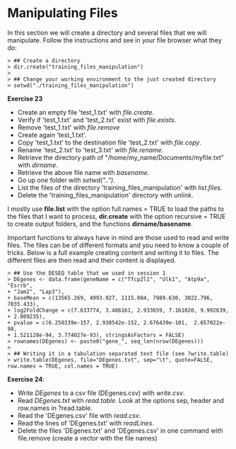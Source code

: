 # Manipulating Files

In this section we will create a directory and several files that we will manipulate. Follow the instructions and see in your file browser what they do:


```
> ## Create a directory
> dir.create("training_files_manipulation")
>
> ## Change your working environment to the just created directory
> setwd("./training_files_manipulation")
```

**Exercise 23**

  + Create an empty file 'test_1.txt' with *file.create*.
  + Verify if 'test_1.txt' and 'test_2.txt' exist with *file.exists*.
  + Remove 'test_1.txt' with *file.remove*
  + Create again 'test_1.txt'.
  + Copy 'test_1.txt' to the destination file 'test_2.txt' with *file.copy*.
  + Rename 'test_2.txt' to 'test_3.txt' with *file.rename*.
  + Retrieve the directory path of "/home/my_name/Documents/myfile.txt" with *dirname*.
  + Retrieve the above file name with *basename*.
  + Go up one folder with *setwd("..")*.
  + List the files of the directory 'training_files_manipulation' with *list.files*.
  + Delete the 'training_files_manipulation' directory with *unlink*.

I mostly use **file.list** with the option full.names = TRUE to load the paths to the files that I want to process, **dir.create** with the option recursive = TRUE to create output folders, and the functions **dirname/basename**.

Important functions to always have in mind are those used to read and write files. The files can be of different formats and you need to know a couple of tricks. Below is a full example creating content and writing it to files. The different files are then read and their content is displayed. 


```
> ## Use the DESEQ table that we used in session 1
> DEgenes <- data.frame(geneName = c("Tfcp2l1", "Ulk1", "Atp9a", "Esrrb", 
+ "Jam2", "Lap3"),
+ baseMean = c(13565.269, 4993.927, 1115.084, 7989.630, 3022.796, 7035.433), 
+ log2FoldChange = c(7.633774, 3.486161, 2.933659, 7.161020, 9.992639, 
+ 2.089235),  
+ pvalue = c(6.250339e-157, 2.930542e-152, 2.676439e-101,  2.657022e-98,  
+ 1.521128e-94, 3.774027e-93), stringsAsFactors = FALSE)
> rownames(DEgenes) <- paste0("gene_", seq_len(nrow(DEgenes)))
>
> ## Writing it in a tabulation separated text file (see ?write.table)
> write.table(DEgenes, file="DEgenes.txt", sep="\t", quote=FALSE, 
row.names = TRUE, col.names = TRUE)
```

**Exercise 24**:

  + Write *DEgenes* to a csv file (DEgenes.csv) with *write.csv*.
  + Read *DEgenes.txt* with *read.table*. Look at the options sep, header and row.names in ?read.table.
  + Read the 'DEgenes.csv' file with *read.csv*.
  + Read the lines of 'DEgenes.txt' with *readLines*.
  + Delete the files 'DEgenes.txt' and 'DEgenes.csv' in one command with file.remove (create a vector with the file names)



